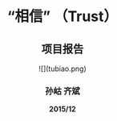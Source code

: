 <br><br>

# <center>**“相信” （Trust）**

## <center>**项目报告**
<center>![](tubiao.png)

### <center> 孙岵  齐斌<b>
<center> 2015/12
